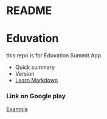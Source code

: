# README #

# **Eduvation** #

this repo is for Eduvation Summit App
* Quick summary
* Version
* [Learn Markdown](https://bitbucket.org/tutorials/markdowndemo)

### Link on Google play ###

[Example](www.google.com)
